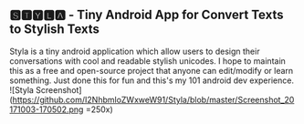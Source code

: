## 🆂🆃🆈🅻🅰  - Tiny Android App for Convert Texts to Stylish Texts
Styla is a tiny android application which allow users to design their conversations with cool and readable stylish unicodes. I hope to maintain this as a free and open-source project that anyone can edit/modify or learn something. Just done this for fun and this's my 101 android dev experience.
![Styla Screenshot](https://github.com/I2NhbmloZWxweW91/Styla/blob/master/Screenshot_20171003-170502.png =250x)
